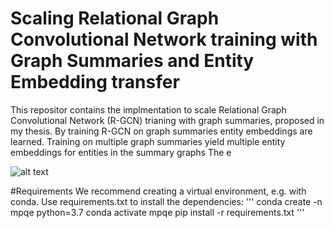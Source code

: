 # Scaling Relational Graph Convolutional Network training with Graph Summaries and Entity Embedding transfer

This repositor contains the implmentation to scale Relational Graph Convolutional Network (R-GCN) trianing with graph summaries, proposed in my thesis.
By training R-GCN on graph summaries entity embeddings are learned.
Training on multiple graph summaries yield multiple entity embeddings for entities in the summary graphs
The e

![alt text](https://github.com/tiddoloos/Scaling-RGCN-training/blob/main/pdfs.jpdf?raw=true)

#Requirements
We recommend creating a virtual environment, e.g. with conda. Use requirements.txt to install the dependencies:
'''
conda create -n mpqe python=3.7
conda activate mpqe
pip install -r requirements.txt
'''
